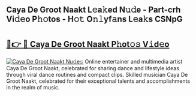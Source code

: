 ## Caya De Groot Naakt L𝚎a𝚔ed N𝚞𝚍e - Part-crh Vi𝚍𝚎o P𝚑𝚘tos - H𝚘𝚝 O𝚗𝚕yf𝚊ns L𝚎a𝚔s CSNpG

# <h2><a href="http://kf6kev.oniu.top/?m=Caya+De+Groot+Naakt">🔗👉 🔴 Caya De Groot Naakt P𝚑ot𝚘𝚜 V𝚒d𝚎o</a></h2>

[![Caya De Groot Naakt Nu𝚍e𝚜](https://i.imgur.com/0qMVB7G.gif)](http://kf6kev.oniu.top/?m=Caya+De+Groot+Naakt)
Online entertainer and multimedia artist Caya De Groot Naakt, celebrated for sharing dance and lifestyle ideas through viral dance routines and compact clips. Skilled musician Caya De Groot Naakt, celebrated for their exceptional talents and accomplishments in the realm of music.  
